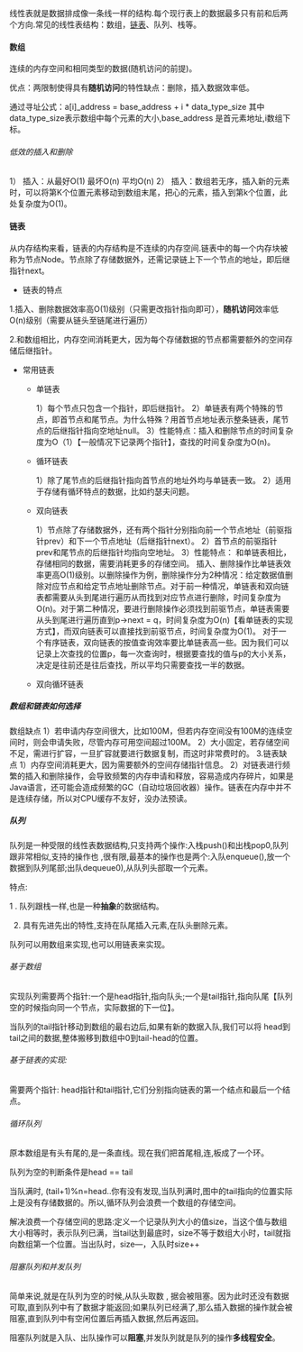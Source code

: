线性表就是数据排成像一条线一样的结构.每个现行表上的数据最多只有前和后两个方向.常见的线性表结构：数组，[链表](https://so.csdn.net/so/search?q=链表&spm=1001.2101.3001.7020)、队列、栈等。



#### 数组

连续的内存空间和相同类型的数据(随机访问的前提)。

优点：两限制使得具有**随机访问**的特性缺点：删除，插入数据效率低。

通过寻址公式：a[i]_address = base_address + i * data_type_size
其中data_type_size表示数组中每个元素的大小,base_address 是首元素地址,i数组下标。



###### 低效的插入和删除

1） 插入：从最好O(1) 最坏O(n) 平均O(n)
2） 插入：数组若无序，插入新的元素时，可以将第K个位置元素移动到数组末尾，把心的元素，插入到第k个位置，此处复杂度为O(1)。



#### 链表

从内存结构来看，链表的内存结构是不连续的内存空间.链表中的每一个内存块被称为节点Node。节点除了存储数据外，还需记录链上下一个节点的地址，即后继指针next。

- 链表的特点

1.插入、删除数据效率高O(1)级别（只需更改指针指向即可），**随机访问**效率低O(n)级别（需要从链头至链尾进行遍历）

2.和数组相比，内存空间消耗更大，因为每个存储数据的节点都需要额外的空间存储后继指针。

- 常用链表

  - 单链表

    1）每个节点只包含一个指针，即后继指针。
    2）单链表有两个特殊的节点，即首节点和尾节点。为什么特殊？用首节点地址表示整条链表，尾节点的后继指针指向空地址null。
    3）性能特点：插入和删除节点的时间复杂度为O（1）【一般情况下记录两个指针】，查找的时间复杂度为O(n)。

  - 循环链表

    1）除了尾节点的后继指针指向首节点的地址外均与单链表一致。
    2）适用于存储有循环特点的数据，比如约瑟夫问题。

  - 双向链表

     1）节点除了存储数据外，还有两个指针分别指向前一个节点地址（前驱指针prev）和下一个节点地址（后继指针next）。
    2）首节点的前驱指针prev和尾节点的后继指针均指向空地址。
    3）性能特点：
    和单链表相比，存储相同的数据，需要消耗更多的存储空间。
    插入、删除操作比单链表效率更高O(1)级别。以删除操作为例，删除操作分为2种情况：给定数据值删除对应节点和给定节点地址删除节点。对于前一种情况，单链表和双向链表都需要从头到尾进行遍历从而找到对应节点进行删除，时间复杂度为O(n)。对于第二种情况，要进行删除操作必须找到前驱节点，单链表需要从头到尾进行遍历直到p->next = q，时间复杂度为O(n)【看单链表的实现方式】，而双向链表可以直接找到前驱节点，时间复杂度为O(1)。
    对于一个有序链表，双向链表的按值查询效率要比单链表高一些。因为我们可以记录上次查找的位置p，每一次查询时，根据要查找的值与p的大小关系，决定是往前还是往后查找，所以平均只需要查找一半的数据。

  - 双向循环链表

##### 数组和链表如何选择

数组缺点
1）若申请内存空间很大，比如100M，但若内存空间没有100M的连续空间时，则会申请失败，尽管内存可用空间超过100M。
2）大小固定，若存储空间不足，需进行扩容，一旦扩容就要进行数据复制，而这时非常费时的。
3.链表缺点
1）内存空间消耗更大，因为需要额外的空间存储指针信息。
2）对链表进行频繁的插入和删除操作，会导致频繁的内存申请和释放，容易造成内存碎片，如果是Java语言，还可能会造成频繁的GC（自动垃圾回收器）操作。链表在内存中并不是连续存储，所以对CPU缓存不友好，没办法预读。





##### 队列

队列是一种受限的线性表数据结构,只支持两个操作:入栈push()和出栈pop0,队列跟非常相似,支持的操作也 ,很有限,最基本的操作也是两个:入队enqueue(),放一个数据到队列尾部;出队dequeue0),从队列头部取一个元素。

特点:

   1 . 队列跟栈一样,也是一种**抽象**的数据结构。

2. 具有先进先出的特性,支持在队尾插入元素,在队头删除元素。

队列可以用数组来实现,也可以用链表来实现。

###### 基于数组

实现队列需要两个指针:一个是head指针,指向队头;一个是tail指针,指向队尾【队列空的时候指向同一个节点，实际数据的下一位】。

当队列的tail指针移动到数组的最右边后,如果有新的数据入队,我们可以将 head到tail之间的数据,整体搬移到数组中0到tail-head的位置。



###### 基于链表的实现: 

需要两个指针: head指针和tail指针,它们分别指向链表的第一个结点和最后一个结点。

###### 循环队列

原本数组是有头有尾的,是一条直线。现在我们把首尾相,连,板成了一个环。

队列为空的判断条件是head == tail

当队满时, (tail+1)%n=head..你有没有发现,当队列满时,图中的tail指向的位置实际上是没有存储数据的。所以,循环队列会浪费一个数组的存储空间。

解决浪费一个存储空间的思路:定义一个记录队列大小的值size，当这个值与数组大小相等时，表示队列已满，当tail达到最底时，size不等于数组大小时，tail就指向数组第一个位置。当出队时，size—，入队时size++

###### 阻塞队列和并发队列

简单来说,就是在队列为空的时候,从队头取数 , 据会被阻塞。因为此时还没有数据可取,直到队列中有了数据才能返回;如果队列已经满了,那么插入数据的操作就会被阻塞,直到队列中有空闲位置后再插入数据,然后再返回。

阻塞队列就是入队、出队操作可以**阻塞**,并发队列就是队列的操作**多线程安全**。